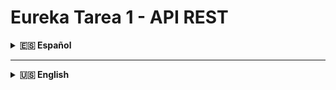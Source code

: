 # Eureka Tarea 1 - API REST

<details>
<summary><strong>🇪🇸 Español</strong></summary>

API REST desarrollada con Spring Boot 3.5.6 para la gestión de candidatos y sus anexos correspondientes al Programa Eureka 2025 - Semana 1.

## Descripción

Este proyecto implementa una API REST que maneja dos entidades principales:
- **Candidate** (Entidad Principal): Gestiona la información de candidatos
- **Annex** (Entidad Secundaria): Gestiona los archivos/anexos asociados a cada candidato

La relación entre ambas entidades es de **uno a muchos** (un candidato puede tener múltiples anexos).

## Tecnologías Utilizadas

- **Java 21**
- **Spring Boot 3.5.6**
- **Spring Data JPA**
- **Spring Boot Validation**
- **MySQL 8.x**
- **Lombok**
- **ModelMapper 3.2.4**
- **Maven**

## Estructura del Proyecto

```
src/main/java/com/eureka/tarea1_api/
├── configuration/          # Configuraciones (ModelMapper)
├── controller/            # Controladores REST
├── dto/                  # Data Transfer Objects
├── exception/            # Manejo de excepciones
├── model/               # Entidades JPA
├── repository/          # Repositorios JPA
├── service/            # Lógica de negocio
└── Tarea1ApiApplication.java
```

## Requisitos Previos

- **Java 17 o 21**
- **Maven 3.6+**
- **MySQL 8.0+**
- **Git**

## Instalación y Configuración

### 1. Clonar el Repositorio

```bash
git clone https://github.com/MlecarosC/ek-tarea1.git
cd ek-tarea1
```

### 2. Configurar Base de Datos

> **ℹ️ Nota**: El proyecto incluye scripts SQL que crean automáticamente la base de datos si no existe, por lo que no es necesario crearla manualmente.

1. **Configurar credenciales de base de datos:**

El proyecto no incluye el archivo `application.properties` por razones de seguridad. En su lugar, proporciona un archivo de ejemplo que debes usar como plantilla:

```bash
# Copia el archivo de ejemplo y crea tu configuración local
cp src/main/resources/application-example.properties src/main/resources/application.properties
```

2. **Editar el archivo `application.properties` con tus credenciales:**

```properties
spring.application.name=Tarea1-api

# Configuración de base de datos - La DB se crea automáticamente
spring.datasource.url=jdbc:mysql://localhost:3306/eureka-tarea1-db?createDatabaseIfNotExist=true&useSSL=false&serverTimezone=UTC
spring.datasource.username=TU_USUARIO_DB
spring.datasource.password=TU_CONTRASEÑA_DB

spring.jpa.hibernate.ddl-auto=validate
spring.jpa.show-sql=true

# Scripts SQL - Se ejecutan automáticamente al iniciar
spring.sql.init.mode=always
spring.sql.init.schema-locations=classpath:schema.sql
spring.sql.init.data-locations=classpath:data.sql
```

> **⚠️ Importante**: Asegúrate de tener MySQL funcionando en tu sistema y reemplaza `TU_USUARIO_DB` y `TU_CONTRASEÑA_DB` con tus credenciales reales.

### 3. Compilar el Proyecto

```bash
./mvnw clean compile
```

### 4. Ejecutar la Aplicación

```bash
./mvnw spring-boot:run
```

La aplicación se ejecutará en `http://localhost:8080`

## ⚠️ Importante: Comportamiento de Datos de Prueba

La aplicación incluye **datos de prueba** que se cargan automáticamente cada vez que inicias la aplicación:

- 4 candidatos de ejemplo con sus respectivos anexos
- Los datos se insertan usando `INSERT IGNORE`, por lo que no se duplican

**📝 Nota sobre eliminación de registros:**
Si eliminas candidatos durante las pruebas y reinicias la aplicación, los candidatos eliminados se recrearán automáticamente, pero con **IDs superiores** (esto es el comportamiento normal de MySQL con AUTO_INCREMENT).

**🛠️ Para evitar la carga automática de datos de prueba:**

Edita tu archivo `application.properties` y cambia:
```properties
# Desactivar carga automática de datos
spring.sql.init.mode=never
```

O comenta las líneas:
```properties
# spring.sql.init.data-locations=classpath:data.sql
```

## Endpoints de la API

### Gestión de Candidatos (Entidad Principal)

#### Crear un candidato
```http
POST /api/v1/candidates
Content-Type: application/json
```

#### Obtener todos los candidatos
```http
GET /api/v1/candidates
```

#### Obtener candidato por ID
```http
GET /api/v1/candidates/{id}
```

#### Eliminar candidato por ID
```http
DELETE /api/v1/candidates/{id}
```

#### Obtener anexos de un candidato
```http
GET /api/v1/candidates/{id}/annexes
```

### Gestión de Anexos (Entidad Secundaria)

Los anexos se gestionan a través del endpoint de candidatos, manteniendo la relación entre ambas entidades.

## Ejemplos de Uso

### 1. Crear un nuevo candidato

**Request:**
```bash
curl -X POST http://localhost:8080/api/v1/candidates \
  -H "Content-Type: application/json" \
  -d '{
    "name": "Ana",
    "lastName": "González",
    "email": "ana.gonzalez@example.com",
    "phone": "+56912345678",
    "documentType": "RUT",
    "documentNumber": "12.345.678-9",
    "gender": "F",
    "placeOfBirth": "Valparaíso, Chile",
    "dateOfBirth": "1985-03-15",
    "address": "Avenida Brasil 456",
    "postalCode": "2340000",
    "country": "Chile",
    "localization": "Valparaíso, Chile",
    "availableStartDate": "2025-02-01",
    "availableEndDate": "2025-11-30"
  }'
```

**Response:**
```json
{
    "id": 5,
    "name": "Ana",
    "lastName": "González",
    "email": "ana.gonzalez@example.com",
    "phone": "+56912345678",
    "documentType": "RUT",
    "documentNumber": "12.345.678-9",
    "gender": "F",
    "placeOfBirth": "Valparaíso, Chile",
    "dateOfBirth": "1985-03-15",
    "address": "Avenida Brasil 456",
    "postalCode": "2340000",
    "country": "Chile",
    "localization": "Valparaíso, Chile",
    "availableStartDate": "2025-02-01",
    "availableEndDate": "2025-11-30"
}
```

### 2. Obtener todos los candidatos

**Request:**
```bash
curl -X GET http://localhost:8080/api/v1/candidates
```

### 3. Obtener candidato por ID

**Request:**
```bash
curl -X GET http://localhost:8080/api/v1/candidates/1
```

### 4. Obtener anexos de un candidato

**Request:**
```bash
curl -X GET http://localhost:8080/api/v1/candidates/1/annexes
```

**Response:**
```json
[
    {
        "candidateId": 1,
        "extension": "pdf",
        "fileName": "cv_juan_perez.pdf"
    },
    {
        "candidateId": 1,
        "extension": "jpg",
        "fileName": "photo_juan_perez.jpg"
    }
]
```

### 5. Eliminar un candidato

**Request:**
```bash
curl -X DELETE http://localhost:8080/api/v1/candidates/1
```

## Validaciones

La API incluye validaciones automáticas para todos los campos:

- **name**: Requerido, máximo 50 caracteres
- **email**: Requerido, formato de email válido, máximo 150 caracteres
- **dateOfBirth**: No puede ser fecha futura
- **availableStartDate/availableEndDate**: Requeridas
- Y más validaciones según los requisitos del negocio

## Manejo de Errores

### Error 404 - No encontrado
```json
{
    "timestamp": "2025-01-15",
    "code": 404,
    "message": "No candidate with the given ID 999",
    "path": "/api/v1/candidates/999"
}
```

### Error 400 - Validación
```json
{
    "timestamp": "2025-01-15",
    "code": 400,
    "message": "Validation failed",
    "path": "/api/v1/candidates",
    "validationErrors": {
        "name": "Name is required",
        "email": "Email must be valid"
    }
}
```

## Autor

- **Desarrollador**: Martin Lecaros
- **Programa**: Eureka 2025 - Desarrollador Full Stack

</details>

---

<details>
<summary><strong>🇺🇸 English</strong></summary>

# Eureka Task 1 - REST API

REST API developed with Spring Boot 3.5.6 for managing candidates and their annexes for the Eureka 2025 Program - Week 1.

## Description

This project implements a REST API that handles two main entities:
- **Candidate** (Primary Entity): Manages candidate information
- **Annex** (Secondary Entity): Manages files/annexes associated with each candidate

The relationship between both entities is **one-to-many** (one candidate can have multiple annexes).

## Technologies Used

- **Java 21**
- **Spring Boot 3.5.6**
- **Spring Data JPA**
- **Spring Boot Validation**
- **MySQL 8.x**
- **Lombok**
- **ModelMapper 3.2.4**
- **Maven**

## Project Structure

```
src/main/java/com/eureka/tarea1_api/
├── configuration/          # Configurations (ModelMapper)
├── controller/            # REST Controllers
├── dto/                  # Data Transfer Objects
├── exception/            # Exception handling
├── model/               # JPA Entities
├── repository/          # JPA Repositories
├── service/            # Business logic
└── Tarea1ApiApplication.java
```

## Prerequisites

- **Java 17 or 21**
- **Maven 3.6+**
- **MySQL 8.0+**
- **Git**

## Installation and Setup

### 1. Clone the Repository

```bash
git clone https://github.com/MlecarosC/ek-tarea1.git
cd ek-tarea1
```

### 2. Configure Database

> **ℹ️ Note**: The project includes SQL scripts that automatically create the database if it doesn't exist, so manual database creation is not necessary.

1. **Configure database credentials:**

The project doesn't include the `application.properties` file for security reasons. Instead, it provides an example file that you should use as a template:

```bash
# Copy the example file and create your local configuration
cp src/main/resources/application-example.properties src/main/resources/application.properties
```

2. **Edit the `application.properties` file with your credentials:**

```properties
spring.application.name=Tarea1-api

# Database configuration - DB is created automatically
spring.datasource.url=jdbc:mysql://localhost:3306/eureka-tarea1-db?createDatabaseIfNotExist=true&useSSL=false&serverTimezone=UTC
spring.datasource.username=YOUR_DB_USERNAME
spring.datasource.password=YOUR_DB_PASSWORD

spring.jpa.hibernate.ddl-auto=validate
spring.jpa.show-sql=true

# SQL Scripts - Run automatically on startup
spring.sql.init.mode=always
spring.sql.init.schema-locations=classpath:schema.sql
spring.sql.init.data-locations=classpath:data.sql
```

> **⚠️ Important**: Make sure you have MySQL running on your system and replace `YOUR_DB_USERNAME` and `YOUR_DB_PASSWORD` with your actual credentials.

### 3. Compile the Project

```bash
./mvnw clean compile
```

### 4. Run the Application

```bash
./mvnw spring-boot:run
```

The application will run on `http://localhost:8080`

## ⚠️ Important: Test Data Behavior

The application includes **test data** that loads automatically every time you start the application:

- 4 example candidates with their respective annexes
- Data is inserted using `INSERT IGNORE`, so it won't duplicate

**📝 Note about record deletion:**
If you delete candidates during testing and restart the application, the deleted candidates will be recreated automatically, but with **higher IDs** (this is normal MySQL behavior with AUTO_INCREMENT).

**🛠️ To prevent automatic test data loading:**

Edit your `application.properties` file and change:
```properties
# Disable automatic data loading
spring.sql.init.mode=never
```

Or comment out the lines:
```properties
# spring.sql.init.data-locations=classpath:data.sql
```

## API Endpoints

### Candidate Management (Primary Entity)

#### Create a candidate
```http
POST /api/v1/candidates
Content-Type: application/json
```

#### Get all candidates
```http
GET /api/v1/candidates
```

#### Get candidate by ID
```http
GET /api/v1/candidates/{id}
```

#### Delete candidate by ID
```http
DELETE /api/v1/candidates/{id}
```

#### Get candidate's annexes
```http
GET /api/v1/candidates/{id}/annexes
```

### Annex Management (Secondary Entity)

Annexes are managed through the candidate endpoints, maintaining the relationship between both entities.

## Usage Examples

### 1. Create a new candidate

**Request:**
```bash
curl -X POST http://localhost:8080/api/v1/candidates \
  -H "Content-Type: application/json" \
  -d '{
    "name": "Anna",
    "lastName": "Smith",
    "email": "anna.smith@example.com",
    "phone": "+56912345678",
    "documentType": "RUT",
    "documentNumber": "12.345.678-9",
    "gender": "F",
    "placeOfBirth": "Valparaíso, Chile",
    "dateOfBirth": "1985-03-15",
    "address": "Brasil Avenue 456",
    "postalCode": "2340000",
    "country": "Chile",
    "localization": "Valparaíso, Chile",
    "availableStartDate": "2025-02-01",
    "availableEndDate": "2025-11-30"
  }'
```

**Response:**
```json
{
    "id": 5,
    "name": "Anna",
    "lastName": "Smith",
    "email": "anna.smith@example.com",
    "phone": "+56912345678",
    "documentType": "RUT",
    "documentNumber": "12.345.678-9",
    "gender": "F",
    "placeOfBirth": "Valparaíso, Chile",
    "dateOfBirth": "1985-03-15",
    "address": "Brasil Avenue 456",
    "postalCode": "2340000",
    "country": "Chile",
    "localization": "Valparaíso, Chile",
    "availableStartDate": "2025-02-01",
    "availableEndDate": "2025-11-30"
}
```

### 2. Get all candidates

**Request:**
```bash
curl -X GET http://localhost:8080/api/v1/candidates
```

### 3. Get candidate by ID

**Request:**
```bash
curl -X GET http://localhost:8080/api/v1/candidates/1
```

### 4. Get candidate's annexes

**Request:**
```bash
curl -X GET http://localhost:8080/api/v1/candidates/1/annexes
```

**Response:**
```json
[
    {
        "candidateId": 1,
        "extension": "pdf",
        "fileName": "cv_juan_perez.pdf"
    },
    {
        "candidateId": 1,
        "extension": "jpg",
        "fileName": "photo_juan_perez.jpg"
    }
]
```

### 5. Delete a candidate

**Request:**
```bash
curl -X DELETE http://localhost:8080/api/v1/candidates/1
```

## Validations

The API includes automatic validations for all fields:

- **name**: Required, maximum 50 characters
- **email**: Required, valid email format, maximum 150 characters
- **dateOfBirth**: Cannot be a future date
- **availableStartDate/availableEndDate**: Required
- And more validations according to business requirements

## Error Handling

### Error 404 - Not Found
```json
{
    "timestamp": "2025-01-15",
    "code": 404,
    "message": "No candidate with the given ID 999",
    "path": "/api/v1/candidates/999"
}
```

### Error 400 - Validation
```json
{
    "timestamp": "2025-01-15",
    "code": 400,
    "message": "Validation failed",
    "path": "/api/v1/candidates",
    "validationErrors": {
        "name": "Name is required",
        "email": "Email must be valid"
    }
}
```

## Author

- **Developer**: Martin Lecaros
- **Program**: Eureka 2025 - Full Stack Developer

</details>